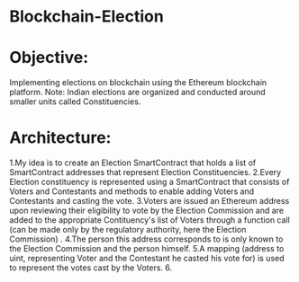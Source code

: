 # Blockchain-Election

# Objective:
Implementing elections on blockchain using the Ethereum blockchain platform.
Note: Indian elections are organized and conducted around smaller units called Constituencies.

# Architecture:
1.My idea is to create an Election SmartContract that holds a list of SmartContract addresses that represent Election Constituencies.
2.Every Election constituency is represented using a SmartContract that consists of Voters and Contestants and methods to enable adding Voters and Contestants and casting the vote.
3.Voters are issued an Ethereum address upon reviewing their eligibility to vote by the Election Commission and are added to the appropriate Contituency's list of Voters through a function call (can be made only by the regulatory authority, here the Election Commission) .
4.The person this address corresponds to is only known to the Election Commission and the person himself.
5.A mapping (address to uint, representing Voter and the Contestant he casted his vote for) is used to represent the votes cast by the Voters.
6.
